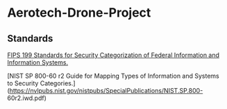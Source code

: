 # Aerotech-Drone-Project

## Standards
[FIPS 199 Standards for Security Categorization of Federal Information and Information Systems.](https://github.com/CSE4380-Spring-2025/Aerotech-Drone-Project/blob/main/Standards/NIST.SP.800-60r2.iwd.pdf)

[NIST SP 800-60 r2 Guide for Mapping Types of Information and Systems to Security Categories.](https://nvlpubs.nist.gov/nistpubs/SpecialPublications/NIST.SP.800- 60r2.iwd.pdf)
